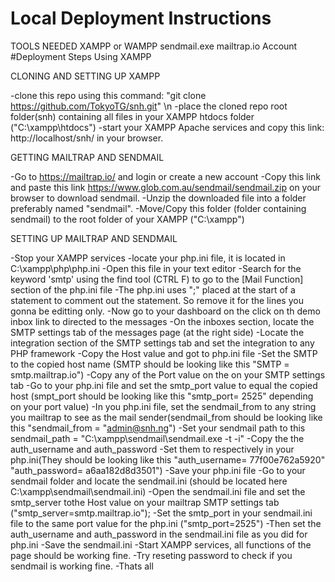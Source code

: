 ﻿# Local Deployment Instructions

TOOLS NEEDED
XAMPP or WAMPP
sendmail.exe
mailtrap.io Account
#Deployment Steps Using XAMPP

CLONING AND SETTING UP XAMPP

-clone this repo using this command: "git clone https://github.com/TokyoTG/snh.git" \n
-place the cloned repo root folder(snh) containing all files in your XAMPP htdocs folder ("C:\xampp\htdocs\")
-start your XAMPP Apache services and copy this link: http://localhost/snh/ in your browser.

GETTING MAILTRAP AND SENDMAIL

-Go to https://mailtrap.io/ and login or create a new account
-Copy this link and paste this link https://www.glob.com.au/sendmail/sendmail.zip on your browser to download sendmail.
-Unzip the downloaded file into a folder preferably named "sendmail".
-Move/Copy this folder (folder containing sendmail) to the root folder of your XAMPP ("C:\xampp\")

SETTING UP MAILTRAP AND SENDMAIL

-Stop your XAMPP services
-locate your php.ini file, it is located in C:\xampp\php\php.ini
-Open this file in your text editor
-Search for the keyword 'smtp' using the find tool (CTRL F) to go to the [Mail Function] section of the php.ini file
-The php.ini uses ";" placed at the start of a statement to comment out the statement. So remove it for the lines you gonna be editting only.
-Now go to your dashboard on the click on th demo inbox link to directed to the messages
-On the inboxes section, locate the SMTP settings tab of the messages page (at the right side)
-Locate the integration section of the SMTP settings tab and set the integration to any PHP framework
-Copy the Host value and got to php.ini file
-Set the SMTP to the copied host name (SMTP should be looking like this "SMTP = smtp.mailtrap.io")
-Copy any of the Port value on the on your SMTP settings tab
-Go to your php.ini file and set the smtp_port value to equal the copied host (smpt_port should be looking like this "smtp_port= 2525" depending on your port value)
-In you php.ini file, set the sendmail_from to any string you mailtrap to see as the mail sender(sendmail_from should be looking like this "sendmail_from = "admin@snh.ng")
-Set your sendmail path to this sendmail_path = "C:\xampp\sendmail\sendmail.exe -t -i"
-Copy the the auth_username and auth_password
-Set them to respectively in your php.ini(They should be looking like this "auth_username= 77f00e762a5920"
"auth_password= a6aa182d8d3501")
-Save your php.ini file
-Go to your sendmail folder and locate the sendmail.ini (should be located here C:\xampp\sendmail\sendmail.ini)
-Open the sendmail.ini file and set the smtp_server tothe Host value on your mailtrap SMTP settings tab ("smtp_server=smtp.mailtrap.io");
-Set the smtp_port in your sendmail.ini file to the same port value for the php.ini ("smtp_port=2525")
-Then set the auth_username and auth_password in the sendmail.ini file as you did for php.ini
-Save the sendmail.ini
-Start XAMPP services, all functions of the page should be working fine.
-Try reseting password to check if you sendmail is working fine.
-Thats all
